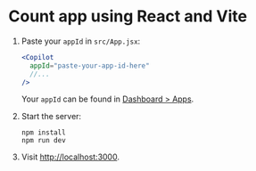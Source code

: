 # Count app using React and Vite

1. Paste your `appId` in `src/App.jsx`:

   ```jsx
   <Copilot
     appId="paste-your-app-id-here"
     //...
   />
   ```

   Your `appId` can be found in [Dashboard > Apps](https://dashboard.copilotjs.com/apps).

2. Start the server:

   ```
   npm install
   npm run dev
   ```

3. Visit [http://localhost:3000](http://localhost:3000).
